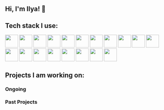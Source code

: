 ## Hi, I'm Ilya! 👋

## Tech stack I use:

<div>
  <img src="https://cdn.jsdelivr.net/gh/devicons/devicon@latest/icons/postgresql/postgresql-original.svg" width="42" />
  <img src="https://cdn.jsdelivr.net/gh/devicons/devicon@latest/icons/nodejs/nodejs-original.svg" width="42" />
  <img src="https://cdn.jsdelivr.net/gh/devicons/devicon@latest/icons/express/express-original.svg" width="42" />
  <img src="https://cdn.jsdelivr.net/gh/devicons/devicon@latest/icons/graphql/graphql-plain.svg" width="42" />
  <img src="https://cdn.jsdelivr.net/gh/devicons/devicon@latest/icons/mysql/mysql-original.svg" width="42" />
  <img src="https://cdn.jsdelivr.net/gh/devicons/devicon@latest/icons/typescript/typescript-original.svg" width="42" />
  <img src="https://cdn.jsdelivr.net/gh/devicons/devicon@latest/icons/nextjs/nextjs-original.svg" width="42" />
  <img src="https://cdn.jsdelivr.net/gh/devicons/devicon@latest/icons/javascript/javascript-original.svg" width="42" />
  <img src="https://cdn.jsdelivr.net/gh/devicons/devicon@latest/icons/supabase/supabase-original.svg" width="42" />
  <img src="https://cdn.jsdelivr.net/gh/devicons/devicon@latest/icons/react/react-original.svg" width="42" />
  <img src="https://cdn.jsdelivr.net/gh/devicons/devicon@latest/icons/redux/redux-original.svg" width="42" />
  <img src="https://cdn.jsdelivr.net/gh/devicons/devicon@latest/icons/python/python-original.svg" width="42" />
  <img src="https://cdn.jsdelivr.net/gh/devicons/devicon@latest/icons/jquery/jquery-original.svg" width="42" />
  <img src="https://cdn.jsdelivr.net/gh/devicons/devicon@latest/icons/angular/angular-original.svg" width="42" />
  <img src="https://cdn.jsdelivr.net/gh/devicons/devicon@latest/icons/tailwindcss/tailwindcss-original-wordmark.svg" width="42" />
  <img src="https://cdn.jsdelivr.net/gh/devicons/devicon@latest/icons/jest/jest-plain.svg" width="42" />
  <img src="https://cdn.jsdelivr.net/gh/devicons/devicon@latest/icons/vitest/vitest-original.svg" width="42" />
  <img src="https://cdn.jsdelivr.net/gh/devicons/devicon@latest/icons/mongodb/mongodb-original.svg" width="42" />
  <img src="https://cdn.jsdelivr.net/gh/devicons/devicon@latest/icons/git/git-original.svg" width="42" />
</div>

## Projects I am working on:

### Ongoing

### Past Projects
